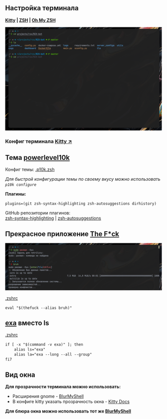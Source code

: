 ## Настройка терминала

**[Kitty](https://sw.kovidgoyal.net/kitty/)
|
[ZSH](https://www.zsh.org/)
|
[Oh My ZSH](https://ohmyz.sh/)**

![terminal](./terminal.png)

### Конфиг терминала [Kitty ↗](../kitty)

## Тема [powerlevel10k](https://github.com/romkatv/powerlevel10k)

Конфиг темы: [.p10k.zsh](.p10k.zsh)

*Для быстрой конфигурации темы по своему вкусу можно использовать `p10k configure`*

**Плагины:**
```
plugins=(git zsh-syntax-highlighting zsh-autosuggestions dirhistory)
```

GitHub репозитории плагинов: <br>
[zsh-syntax-highlighting](https://github.com/zsh-users/zsh-syntax-highlighting)
|
[zsh-autosuggestions](https://github.com/zsh-users/zsh-autosuggestions)

## Прекрасное приложение [The F*ck](https://github.com/nvbn/thefuck)

![thef*ck](./thefck.png)

[.zshrc](.zshrc)
```
eval "$(thefuck --alias bruh)"
```


## [exa](https://the.exa.website/) вместо ls

[.zshrc](.zshrc)
```
if [ -x "$(command -v exa)" ]; then
    alias ls="exa"
    alias la="exa --long --all --group"
fi7
```

## Вид окна
**Для прозрачности терминала можно использовать:**
- Расширения gnome - [BlurMyShell](https://github.com/aunetx/blur-my-shell)
- В конфиге kitty указать прозрачность окна - [Kitty Docs](https://sw.kovidgoyal.net/kitty/conf/#opt-kitty.background_opacity)

**Для блюра окна можно использовать тот же [BlurMyShell](https://github.com/aunetx/blur-my-shell)**
